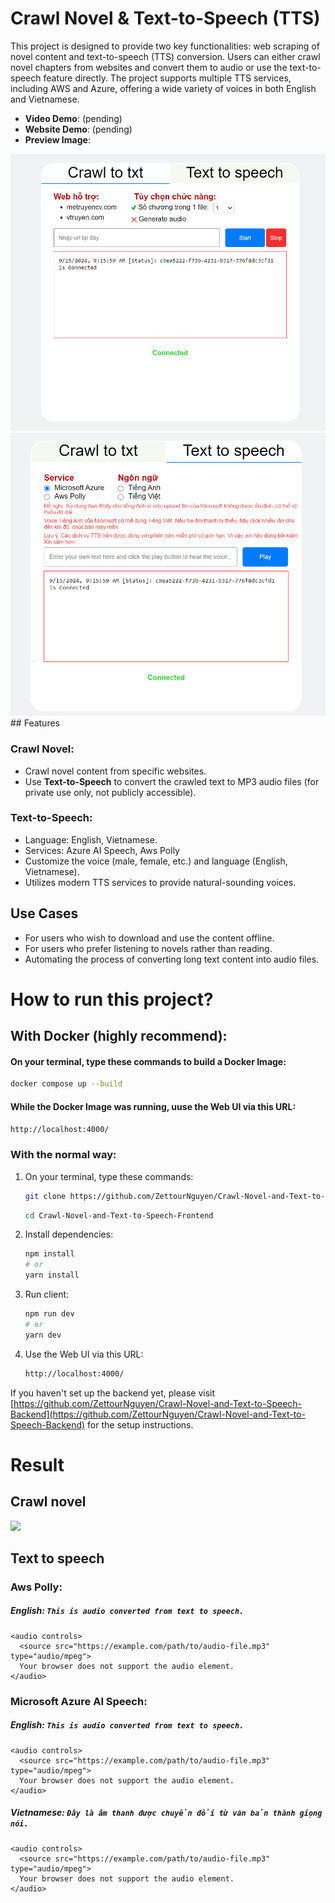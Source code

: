 # Crawl Novel & Text-to-Speech (TTS)

This project is designed to provide two key functionalities: web scraping of novel content and text-to-speech (TTS) conversion. Users can either crawl novel chapters from websites and convert them to audio or use the text-to-speech feature directly. The project supports multiple TTS services, including AWS and Azure, offering a wide variety of voices in both English and Vietnamese.

- **Video Demo**: (pending)
- **Website Demo**: (pending)
- **Preview Image**: 
<img src="https://raw.githubusercontent.com/ZettourNguyen/Crawl-Novel-and-Text-to-Speech-Frontend/main/src/assets/Crawl_ui.png">
<img src="https://raw.githubusercontent.com/ZettourNguyen/Crawl-Novel-and-Text-to-Speech-Frontend/main/src/assets/TextToSpeech_ui.png">
## Features

### Crawl Novel:
- Crawl novel content from specific websites.
- Use **Text-to-Speech** to convert the crawled text to MP3 audio files (for private use only, not publicly accessible).

### Text-to-Speech:
- Language: English, Vietnamese.
- Services: Azure AI Speech, Aws Polly
- Customize the voice (male, female, etc.) and language (English, Vietnamese).
- Utilizes modern TTS services to provide natural-sounding voices.

## Use Cases
- For users who wish to download and use the content offline.
- For users who prefer listening to novels rather than reading.
- Automating the process of converting long text content into audio files.

# How to run this project?
## With Docker (highly recommend):
#### On your terminal, type these commands to build a Docker Image:
```sh
docker compose up --build
```

#### While the Docker Image was running, uuse the Web UI via this URL:

```sh
http://localhost:4000/
```

### With the normal way:
1. On your terminal, type these commands:
    ```sh
    git clone https://github.com/ZettourNguyen/Crawl-Novel-and-Text-to-Speech-Frontend.git
    ```
    ```sh
    cd Crawl-Novel-and-Text-to-Speech-Frontend
    ```

2. Install dependencies:
    ```sh
    npm install
    # or
    yarn install
    ```

3. Run client:
    ```sh
    npm run dev
    # or
    yarn dev
    ```

4. Use the Web UI via this URL:
    ```sh
    http://localhost:4000/
    ```

If you haven't set up the backend yet, please visit [https://github.com/ZettourNguyen/Crawl-Novel-and-Text-to-Speech-Backend](https://github.com/ZettourNguyen/Crawl-Novel-and-Text-to-Speech-Backend) for the setup instructions.

# Result
## Crawl novel

<img src="your-image.com" >

## Text to speech
###  Aws Polly:
##### English: `This is audio converted from text to speech.`
 
    <audio controls>
      <source src="https://example.com/path/to/audio-file.mp3" type="audio/mpeg">
      Your browser does not support the audio element.
    </audio>

### Microsoft Azure AI Speech:
##### English: `This is audio converted from text to speech.`
 
    <audio controls>
      <source src="https://example.com/path/to/audio-file.mp3" type="audio/mpeg">
      Your browser does not support the audio element.
    </audio>
    
##### Vietnamese: `Đây là âm thanh được chuyển đổi từ văn bản thành giọng nói.`
 
    <audio controls>
      <source src="https://example.com/path/to/audio-file.mp3" type="audio/mpeg">
      Your browser does not support the audio element.
    </audio>
    

